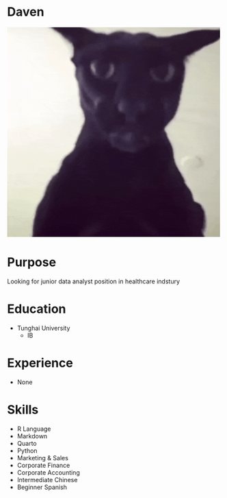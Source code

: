 # Daven

![](https://github.com/azuredav/MLBA/blob/main/Pic/larry.gif)

# Purpose

Looking for junior data analyst position in healthcare indstury

# Education

- Tunghai University
  - IB

# Experience

- None

# Skills

- R Language
- Markdown
- Quarto
- Python
- Marketing & Sales
- Corporate Finance
- Corporate Accounting
- Intermediate Chinese
- Beginner Spanish



[def]: https://github.com/azuredav/MLBA/blob/main/Pic/larry.gif